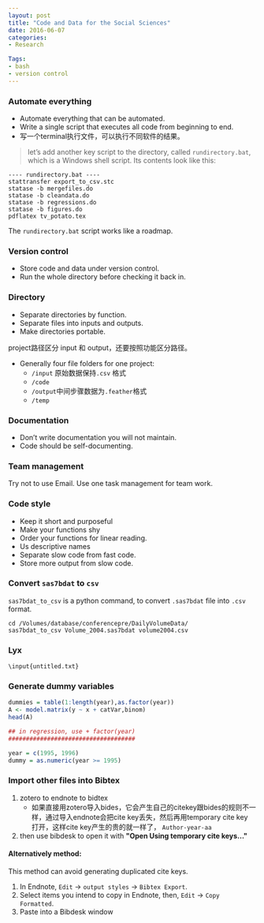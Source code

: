 ```yaml
---
layout: post
title: "Code and Data for the Social Sciences"
date: 2016-06-07
categories:
- Research

Tags:
- bash
- version control
---
```


### Automate everything 

- Automate everything that can be automated.
- Write a single script that executes all code from beginning to end.
- 写一个terminal执行文件，可以执行不同软件的结果。 
> let’s add another key script to the directory, called `rundirectory.bat`, which is a Windows shell script. Its contents look like this:

```
---- rundirectory.bat ----
stattransfer export_to_csv.stc
statase -b mergefiles.do
statase -b cleandata.do
statase -b regressions.do
statase -b figures.do
pdflatex tv_potato.tex
```
The `rundirectory.bat` script works like a roadmap.

### Version control 

- Store code and data under version control.
- Run the whole directory before checking it back in.

### Directory 

- Separate directories by function.
- Separate files into inputs and outputs.
- Make directories portable.

project路径区分 input 和 output，还要按照功能区分路径。 

- Generally four file folders for one project:
	+ ```/input``` 原始数据保持`.csv` 格式	
	+ ```/code```
	+ ```/output```中间步骤数据为`.feather`格式
	+ ```/temp```

### Documentation

- Don’t write documentation you will not maintain.
- Code should be self-documenting.

### Team management

Try not to use Email. Use one task management for team work.

### Code style

- Keep it short and purposeful
- Make your functions shy
- Order your functions for linear reading.
- Us descriptive names
- Separate slow code from fast code.
- Store more output from slow code.


### Convert `sas7bdat` to `csv`

`sas7bdat_to_csv` is a python command, to convert `.sas7bdat` file into `.csv` format.

```
cd /Volumes/database/conferencepre/DailyVolumeData/ 
sas7bdat_to_csv Volume_2004.sas7bdat volume2004.csv
```

### Lyx

```
\input{untitled.txt} 
```


### Generate dummy variables

```r
dummies = table(1:length(year),as.factor(year)) 
A <- model.matrix(y ~ x + catVar,binom) 
head(A)

## in regression, use + factor(year)
####################################

year = c(1995, 1996)
dummy = as.numeric(year >= 1995)

```

### Import other files into Bibtex


1. zotero to endnote to bidtex 
	- 如果直接用zotero导入bides，它会产生自己的citekey跟bides的规则不一样，通过导入endnote会把cite key丢失，然后再用temporary cite key 打开，这样cite key产生的贵的就一样了， `Author-year-aa`    
2. then use bibdesk to open it with **"Open Using temporary cite keys…"**

#### Alternatively method:  

This method can avoid generating duplicated cite keys.

1. In Endnote, `Edit` -> `output styles` -> `Bibtex Export`.
2. Select items you intend to copy in Endnote, then, `Edit` -> `Copy Formatted`.
3. Paste into a Bibdesk window 